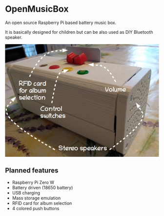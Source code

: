 # OpenMusicBox
An open source Raspberry Pi based battery music box.

It is basically designed for children but can be also used as DIY Bluetooth speaker.

![Box Overview](/Overview.jpg)

Planned features
---
* Raspberry Pi Zero W
* Battery driven (18650 battery)
* USB charging
* Mass storage emulation
* RFID card for album selection
* 4 colored push buttons
